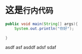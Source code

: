 # 这是`行内代码`
``` java
public void main(String[] args){
    System.out.println("你好");
    
}
```

asdf asf asddf adsf sdaf 
